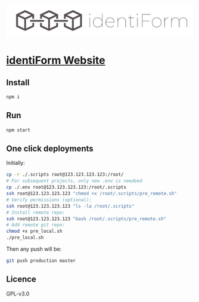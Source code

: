 <p align="center">
  <a href="https://identiform.com/">
    <img alt="identiForm" src="https://github.com/Identiform/website/blob/master/src/assets/img/logo.png" width="683">
  </a>
</p>

# [identiForm Website](https://identiform.com/)

## Install

```bash
npm i
```

## Run

```bash
npm start
```

## One click deployments

Initially:

```bash
cp -r ./.scripts root@123.123.123.123:/root/
# For subsequent projects, only new .env is needeed
cp ./.env root@123.123.123.123:/root/.scripts
ssh root@123.123.123.123 "chmod +x /root/.scripts/pre_remote.sh"
# Verify permissions (optional):
ssh root@123.123.123.123 "ls -la /root/.scripts"
# Install remote repo:
ssh root@123.123.123.123 "bash /root/.scripts/pre_remote.sh"
# Add remote git repo:
chmod +x pre_local.sh
./pre_local.sh
```

Then any push will be:

```bash
git push production master
```

## Licence

GPL-v3.0

